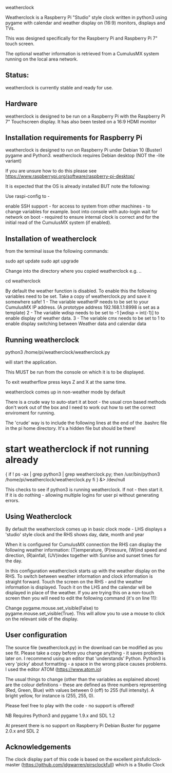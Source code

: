 weatherclock

Weatherclock is a Raspberry Pi "Studio" style clock written in python3 using pygame with calendar and weather display on (16:9) monitors, displays and TVs.

This was designed specifically for the Raspberry Pi and Raspberry Pi 7" touch screen.

The optional weather information is retrieved from a CumulusMX system running on the local area network.

Status:
-------

weatherclock is currently stable and ready for use.

Hardware
--------
weatherclock is designed to be run on a Raspberry Pi with the Raspberry Pi 7" Touchscreen display.  It has also been tested on a 16:9 HDMI monitor


Installation requirements for Raspberry Pi
------------------------------------------

weatherclock is designed to run on Raspberry Pi under Debian 10 (Buster) pygame and Python3. weatherclock requires Debian desktop (NOT the -lite variant)

If you are unsure how to do this please see https://www.raspberrypi.org/software/raspberry-pi-desktop/  

It is expected that the OS is already installed BUT note the following:

Use raspi-config to -

enable SSH support - for access to system from other machines - to change variables for example.
boot into console with auto-login
wait for network on boot - required to ensure internal clock is correct and for the initial read of the CumulusMX system (if enabled).

Installation of weatherclock
----------------------------

from the terminal issue the following commands:

 sudo apt update
 sudo apt upgrade


Change into the directory where you copied weatherclock e.g. ..

 cd weatherclock

By default the weather function is disabled. To enable this the following variables need to be set.
Take a copy of weatherclock.py and save it somewhere safe!
1 - The variable weatherIP needs to be set to your CumulusMX IP address. (A prototype address 192.168.1.1:8998 is set as a template)
2 - The variable wdisp needs to be set to  -1 [wdisp = int(-1)] to enable display of weather data.
3 - The variable cmx needs to be set to 1 to enable display switching between Weather data and calendar data

Running weatherclock
--------------------

 python3 /home/pi/weatherclock/weatherclock.py  

will start the application.

This MUST be run from the console on which it is to be displayed.

To exit weatherflow press keys Z and X at the same time.

weatherclock comes up in non-weather mode by default

There is a crude way to auto-start it at boot - the usual cron based methods don't work out of the box and I need to work out how to set the correct enviroment for running.

The 'crude' way is to include the following lines at the end of the .bashrc file in the pi home directory.  It's a hidden file but should be there!

 # start weatherclock if not running already
 {
 if ! ps -ax | grep python3 | grep weatherclock.py; then
   /usr/bin/python3 /home/pi/weatherclock/weatherclock.py
 fi
 } &> /dev/null

This checks to see if python3 is running weatherclock.  If not - then start it. If it is do nothing - allowing multiple logins for user pi without generating errors.  

Using Weatherclock
------------------

By default the weatherclock comes up in basic clock mode - LHS displays a 'studio' style clock and the RHS shows day, date, month and year

When it is configured for CumulusMX connection the RHS can display the following weather information: (T)emperature, (P)ressure, (W)ind speed and direction, (R)ainfall, (UV)index together with Sunrise and sunset times for the day.  

In this configuration weatherclock starts up with the weather display on the RHS.  To switch between weather information and clock information is straight forward. Touch the screen on the RHS - and the weather information is displayed.  Touch it on the LHS and the calendar will be displayed in place of the weather.  If you are trying this on a non-touch screen then you will need to edit the following command (it's on line 11):

Change pygame.mouse.set_visible(False) to pygame.mouse.set_visible(True).  This will allow you to use a mouse to click on the relevant side of the display.

User configuration
------------------

The source file (weatherclock.py) in the download can be modified as you see fit.  Please take a copy before you change anything - it saves problems later on. I recommend using an editor that 'understands' Python.  Python3 is very 'picky' about formatting - a space in the wrong place causes problems. I used the editor ATOM (https://www.atom.io)

The usual things to change (other than the variables as explained above) are the colour definitions - these are defined as three numbers representing (Red, Green, Blue) with values between 0 (off) to 255 (full intensity). A bright yellow, for instance is (255, 255, 0).

Please feel free to play with the code - no support is offered!

NB  Requires Python3 and pygame 1.9.x and SDL 1.2

At present there is no support on Raspberry Pi Debian Buster for pygame 2.0.x and SDL 2

Acknowledgements
----------------

The clock display part of this code is based on the excellent pirsfullclock-master (https://github.com/jdgwarren/pirsclockfull) which is a Studio Clock
